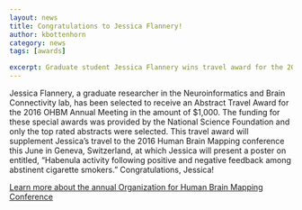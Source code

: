 ```yaml
---
layout: news
title: Congratulations to Jessica Flannery!
author: kbottenhorn
category: news
tags: [awards]

excerpt: Graduate student Jessica Flannery wins travel award for the 2016 OHBM annual meeting!
---
```


Jessica Flannery, a graduate researcher in the Neuroinformatics and Brain Connectivity lab, has been selected to receive an Abstract Travel Award for the 2016 OHBM Annual Meeting in the amount of $1,000. The funding for these special awards was provided by the National Science Foundation and only the top rated abstracts were selected. This travel award will supplement Jessica’s travel to the 2016 Human Brain Mapping conference this June in Geneva, Switzerland, at which Jessica will present a poster on entitled, “Habenula activity following positive and negative feedback among abstinent cigarette smokers.” Congratulations, Jessica!

[Learn more about the annual Organization for Human Brain Mapping Conference](https://www.humanbrainmapping.org/i4a/pages/index.cfm?pageID=3662)
